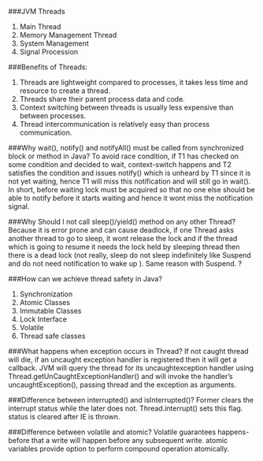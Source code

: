 ###JVM Threads
1. Main Thread
2. Memory Management Thread
3. System Management
4. Signal Procession

###Benefits of Threads:
1. Threads are lightweight compared to processes, it takes less time and resource to create a thread.
2. Threads share their parent process data and code.
3. Context switching between threads is usually less expensive than between processes.
4. Thread intercommunication is relatively easy than process communication.

###Why wait(), notify() and notifyAll() must be called from synchronized block or method in Java?
To avoid race condition, if T1 has checked on some condition and decided to wait, context-switch happens and T2 satisfies the condition and issues notify() which is unheard by T1 since it is not yet waiting, hence T1 will miss this notification and will still go in wait(). In short, before waiting lock must be acquired so that no one else should be able to notify before it starts waiting and hence it wont miss the notification signal.

###Why Should I not call sleep()/yield() method on any other Thread?
Because it is error prone and can cause deadlock, if one Thread asks another thread to go to sleep, it wont release the lock and if the thread which is going to resume it needs the lock held by sleeping thread then there is a dead lock (not really, sleep do not sleep indefinitely like Suspend and do not need notification to wake up ). Same reason with Suspend. ?

###How can we achieve thread safety in Java?
1. Synchronization
2. Atomic Classes
3. Immutable Classes
4. Lock Interface
5. Volatile
6. Thread safe classes

###What happens when exception occurs in Thread?
If not caught thread will die, if an uncaught exception handler is registered then it will get a callback. JVM will query the thread for its uncaughtexception handler using Thread.getUnCaughtExceptionHandler() and will invoke the handler’s uncaughtException(), passing thread and the exception as arguments.

###Difference between interrupted() and isInterrupted()?
Former clears the interrupt status while the later does not.
Thread.interrupt() sets this flag.
status is cleared after IE is thrown.

###Difference between volatile and atomic?
Volatile guarantees happens-before that a write will happen before any subsequent write. atomic variables provide option to perform compound operation atomically.
